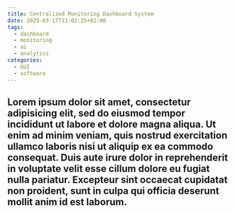 ```yaml
---
title: Centralized Monitoring Dashboard System
date: 2025-03-17T11:02:25+02:00
tags:
  - dashboard
  - monitoring
  - ai
  - analytics
categories:
  - GUI
  - software
---
```


## Lorem ipsum dolor sit amet, consectetur adipisicing elit, sed do eiusmod tempor incididunt ut labore et dolore magna aliqua. Ut enim ad minim veniam, quis nostrud exercitation ullamco laboris nisi ut aliquip ex ea commodo consequat. Duis aute irure dolor in reprehenderit in voluptate velit esse cillum dolore eu fugiat nulla pariatur. Excepteur sint occaecat cupidatat non proident, sunt in culpa qui officia deserunt mollit anim id est laborum.
